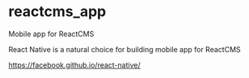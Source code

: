 # reactcms_app
Mobile app for ReactCMS 

React Native is a natural choice for building mobile app for ReactCMS

https://facebook.github.io/react-native/
